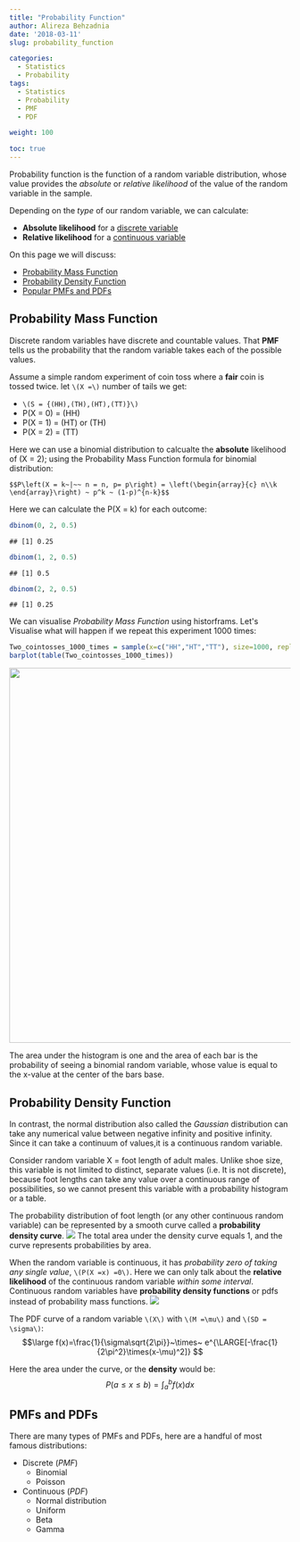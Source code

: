 ```yaml
---
title: "Probability Function"
author: Alireza Behzadnia
date: '2018-03-11'
slug: probability_function

categories:
  - Statistics
  - Probability
tags:
  - Statistics
  - Probability
  - PMF
  - PDF

weight: 100

toc: true
---
```


Probability function is the function of a random variable distribution, whose value provides the *absolute* or *relative likelihood* of the value of the random variable in the sample.

<!--more-->
Depending on the *type* of our random variable, we can calculate:

  - **Absolute likelihood** for a <u>discrete variable</u>
  - **Relative likelihood** for a <u>continuous variable</u>

On this page we will discuss:

  - [Probability Mass Function](#probability-mass-function)
  - [Probability Density Function](#probability-density-function)
  - [Popular PMFs and PDFs](#pmfs-and-pdfs)

## Probability Mass Function
Discrete random variables have discrete and countable values. That **PMF** tells us the probability that the random variable takes each of the possible values.

Assume a simple random experiment of coin toss where a **fair** coin is tossed twice. let `\(X =\)` number of tails we get:

  - `\(S = {(HH),(TH),(HT),(TT)}\)`
  - P(X = 0) = (HH)
  - P(X = 1) = (HT) or (TH)
  - P(X = 2) = (TT)

Here we can use a binomial distribution to calcualte the **absolute** likelihood of (X = 2); using the Probability Mass Function formula for binomial distribution:

`$$P\left(X = k~|~~ n = n, p= p\right) = \left(\begin{array}{c} n\\k \end{array}\right) ~ p^k ~ (1-p)^{n-k}$$`

Here we can calculate the P(X = k) for each outcome:

```r
dbinom(0, 2, 0.5)
```

```
## [1] 0.25
```

```r
dbinom(1, 2, 0.5)
```

```
## [1] 0.5
```

```r
dbinom(2, 2, 0.5)
```

```
## [1] 0.25
```

We can visualise *Probability Mass Function* using historframs. Let's Visualise what will happen if we repeat this experiment 1000 times:

```r
Two_cointosses_1000_times = sample(x=c("HH","HT","TT"), size=1000, replace = T, prob=c(.25,.50,.25))
barplot(table(Two_cointosses_1000_times))
```

<img src="/post/statistics/probability/probability_function_files/figure-html/unnamed-chunk-2-1.png" width="672" />

The area under the histogram is one and the area of each bar is the probability
of seeing a binomial random variable, whose value is equal to the x-value
at the center of the bars base.


## Probability Density Function

In contrast, the normal distribution also called the *Gaussian* distribution can take any numerical value between negative infinity and positive infinity. Since it can take a continuum of values,it is a continuous random variable.

Consider  random variable X = foot length of adult males. Unlike shoe size, this variable is not limited to distinct, separate values (i.e. It is not discrete), because foot lengths can take any value over a continuous range of possibilities, so we cannot present this variable with a probability histogram or a table.

The probability distribution of foot length (or any other continuous random variable) can be represented by a smooth curve called a **probability density curve**.
![](/probability/pdf.gif)
The total area under the density curve equals 1, and the curve represents probabilities by area.


When the random variable is continuous, it has *probability zero of taking any single value*, `\(P(X =x) =0\)`. Here we can only talk about the **relative likelihood** of the continuous random variable *within some interval*. Continuous random variables have **probability density functions** or pdfs instead of probability mass functions.
![](/probability/pdf2.gif)

The PDF curve of a random variable `\(X\)` with `\(M =\mu\)` and `\(SD = \sigma\)`:
$$\large f(x)=\frac{1}{\sigma\sqrt{2\pi}}~\times~ e^{\LARGE[-\frac{1}{2\pi^2}\times(x-\mu)^2]} $$

Here the area under the curve, or the **density** would be:
$$ P( a \leq x \leq b) = \int_{a}^{b}f(x)dx$$

## PMFs and PDFs
There are many types of PMFs and PDFs, here are a handful of most famous distributions:

  - Discrete (*PMF*)
    - Binomial
    - Poisson
  - Continuous (*PDF*)
    - Normal distribution
    - Uniform
    - Beta
    - Gamma
